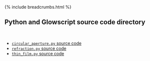 {% include breadcrumbs.html %}

## Python and Glowscript source code directory
<div class="header_line"><br/></div>

- [`circular_aperture.py` source code](circular_aperture.py)
- [`refraction.py` source code](refraction.py)
- [`thin_film.py` source code](thin_film.py)


